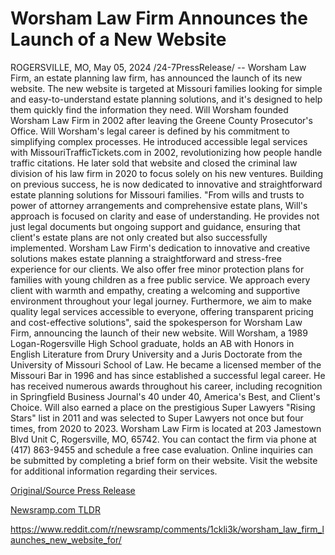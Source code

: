 # Worsham Law Firm Announces the Launch of a New Website

ROGERSVILLE, MO, May 05, 2024 /24-7PressRelease/ -- Worsham Law Firm, an estate planning law firm, has announced the launch of its new website. The new website is targeted at Missouri families looking for simple and easy-to-understand estate planning solutions, and it's designed to help them quickly find the information they need.  Will Worsham founded Worsham Law Firm in 2002 after leaving the Greene County Prosecutor's Office.   Will Worsham's legal career is defined by his commitment to simplifying complex processes. He introduced accessible legal services with MissouriTrafficTickets.com in 2002, revolutionizing how people handle traffic citations. He later sold that website and closed the criminal law division of his law firm in 2020 to focus solely on his new ventures. Building on previous success, he is now dedicated to innovative and straightforward estate planning solutions for Missouri families.   "From wills and trusts to power of attorney arrangements and comprehensive estate plans, Will's approach is focused on clarity and ease of understanding. He provides not just legal documents but ongoing support and guidance, ensuring that client's estate plans are not only created but also successfully implemented. Worsham Law Firm's dedication to innovative and creative solutions makes estate planning a straightforward and stress-free experience for our clients. We also offer free minor protection plans for families with young children as a free public service. We approach every client with warmth and empathy, creating a welcoming and supportive environment throughout your legal journey. Furthermore, we aim to make quality legal services accessible to everyone, offering transparent pricing and cost-effective solutions", said the spokesperson for Worsham Law Firm, announcing the launch of their new website.  Will Worsham, a 1989 Logan-Rogersville High School graduate, holds an AB with Honors in English Literature from Drury University and a Juris Doctorate from the University of Missouri School of Law. He became a licensed member of the Missouri Bar in 1996 and has since established a successful legal career.   He has received numerous awards throughout his career, including recognition in Springfield Business Journal's 40 under 40, America's Best, and Client's Choice.  Will also earned a place on the prestigious Super Lawyers "Rising Stars" list in 2011 and was selected to Super Lawyers not once but four times, from 2020 to 2023.  Worsham Law Firm is located at 203 Jamestown Blvd Unit C, Rogersville, MO, 65742. You can contact the firm via phone at (417) 863-9455 and schedule a free case evaluation. Online inquiries can be submitted by completing a brief form on their website. Visit the website for additional information regarding their services. 

[Original/Source Press Release](https://www.24-7pressrelease.com/press-release/510674/worsham-law-firm-announces-the-launch-of-a-new-website)
                    

[Newsramp.com TLDR](None) 

https://www.reddit.com/r/newsramp/comments/1ckli3k/worsham_law_firm_launches_new_website_for/